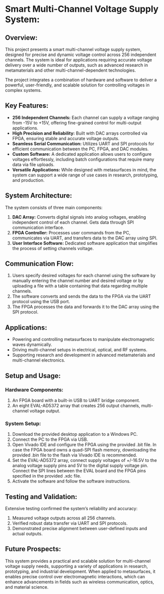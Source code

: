 # **Smart Multi-Channel Voltage Supply System:**

## **Overview:**
This project presents a smart multi-channel voltage supply system, designed for precise and dynamic voltage control across 256 independent channels. The system is ideal for applications requiring accurate voltage delivery over a wide number of outputs, such as advanced research in metamaterials and other multi-channel-dependent technologies.

The project integrates a combination of hardware and software to deliver a powerful, user-friendly, and scalable solution for controlling voltages in complex systems.

## **Key Features:**
- **256 Independent Channels:** Each channel can supply a voltage ranging from -15V to +15V, offering fine-grained control for multi-output applications.  
- **High Precision and Reliability:** Built with DAC arrays controlled via FPGA, ensuring stable and accurate voltage outputs.  
- **Seamless Serial Communication:** Utilizes UART and SPI protocols for efficient communication between the PC, FPGA, and DAC modules.  
- **Custom Software:** A dedicated application allows users to configure voltages effortlessly, including batch configurations that require many data via file uploads.  
- **Versatile Applications:** While designed with metasurfaces in mind, the system can support a wide range of use cases in research, prototyping, and production.  

## **System Architecture:**
The system consists of three main components:  
1. **DAC Array:** Converts digital signals into analog voltages, enabling independent control of each channel. Gets data through SPI communication interface.   
2. **FPGA Controller:** Processes user commands from the PC, communicates via UART, and transfers data to the DAC array using SPI.  
3. **User Interface Software:** Dedicated software application that simplifies the process of setting channels voltage.  

## **Communication Flow:**
1. Users specify desired voltages for each channel using the software by manually entering the channel number and desired voltage or by uploading a file with a table containing that data regarding multiple channels.  
2. The software converts and sends the data to the FPGA via the UART protocol using the USB port.  
3. The FPGA processes the data and forwards it to the DAC array using the SPI protocol.  

## **Applications:**
- Powering and controlling metasurfaces to manipulate electromagnetic waves dynamically.
- Driving multi-channel setups in electrical, optical, and RF systems.
- Supporting research and development in advanced metamaterials and multi-channel electronics.

## **Setup and Usage:**
### **Hardware Components:**
1. An FPGA board with a built-in USB to UART bridge component.  
2. An eight EVAL-AD5372 array that creates 256 output channels, multi-channel voltage output.  

### **System Setup:**
1. Download the provided desktop application to a Windows PC.  
2. Connect the PC to the FPGA via USB.  
3. Open Vivado IDE and configure the FPGA using the provided .bit file. In case the FPGA board owns a quad-SPI flash memory, downloading the provided .bin file to the flash via Vivado IDE is recommended.  
4. Set the EVAL-AD5372 array, connect supply voltages of +/-16.5V to the analog voltage supply pins and 5V to the digital supply voltage pin. Connect the SPI lines between the EVAL board and the FPGA pins specified in the provided .xdc file.  
5. Activate the software and follow the software instructions.  

## **Testing and Validation:**
Extensive testing confirmed the system’s reliability and accuracy:
1. Measured voltage outputs across all 256 channels.
2. Verified robust data transfer via UART and SPI protocols.
3. Demonstrated precise alignment between user-defined inputs and actual outputs.

## **Future Prospects:**
This system provides a practical and scalable solution for multi-channel voltage supply needs, supporting a variety of applications in research, prototyping, and industrial development. When applied to metasurfaces, it enables precise control over electromagnetic interactions, which can enhance advancements in fields such as wireless communication, optics, and material science.

